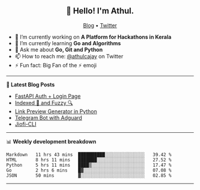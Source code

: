 <h2 align="center">👋 Hello! I'm Athul.</h2>
<p align="center">
  <a href="https://blog.athulcyriac.co">Blog</a> •
  <a href="https://twitter.com/athulcajay">Twitter</a>
</p>


- 🔭 I’m currently working on **A Platform for Hackathons in Kerala**
- 🌱 I’m currently learning **Go and Algorithms**
- 💬 Ask me about **Go, Git and Python**
- 📫 How to reach me: [@athulcajay](https://twitter.com/athulcajay) on Twitter
- ⚡ Fun fact: Big Fan of the :zap: emoji

-------

**📝 Latest Blog Posts**

<!-- BLOG-POST-LIST:START -->
- [FastAPI Auth + Login Page](https://blog.athulcyriac.xyz/fastapi-auth/)
- [Indexed 🧠 and Fuzzy 🔍](https://blog.athulcyriac.xyz/zettel-search/)
- [Link Preview Generator in Python](https://blog.athulcyriac.xyz/image-gen/)
- [Telegram Bot with Adguard](https://blog.athulcyriac.xyz/adbot-tg/)
- [Jiofi-CLI](https://blog.athulcyriac.xyz/jiofi/)
<!-- BLOG-POST-LIST:END -->

-------

📊 **Weekly development breakdown**
<!--START_SECTION:waka-->
```text
Markdown   11 hrs 43 mins  ██████████░░░░░░░░░░░░░░░   39.42 % 
HTML       8 hrs 11 mins   ███████░░░░░░░░░░░░░░░░░░   27.52 % 
Python     5 hrs 11 mins   ████▒░░░░░░░░░░░░░░░░░░░░   17.47 % 
Go         2 hrs 6 mins    █▓░░░░░░░░░░░░░░░░░░░░░░░   07.08 % 
JSON       50 mins         ▓░░░░░░░░░░░░░░░░░░░░░░░░   02.85 % 
```
<!--END_SECTION:waka-->

-------
